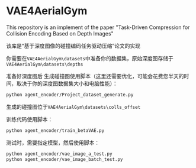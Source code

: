 # VAE4AerialGym

This repository is an implement of the paper "Task-Driven Compression for Collision  Encoding Based on Depth Images"

该库是“基于深度图像的碰撞编码任务驱动压缩”论文的实现



你需要在`VAE4AerialGym\datasets`中准备你的数据集，原始深度图存储于`VAE4AerialGym\datasets\depths`

准备好深度图后 生成碰撞图使用脚本（这里还需要优化，可能会花费您半天的时间，取决于你的深度图数据集大小和电脑性能）：

```bash
python agent_encoder/Project_dataset_generate.py
```

生成的碰撞图位于`VAE4AerialGym\datasets\colls_offset`

训练代码使用脚本：

```bash
python agent_encoder/train_betaVAE.py
```

测试时，需要指定模型，然后使用脚本：

```bash
python agent_encoder/vae_image_a_test.py
python agent_encoder/vae_image_batch_test.py
```

